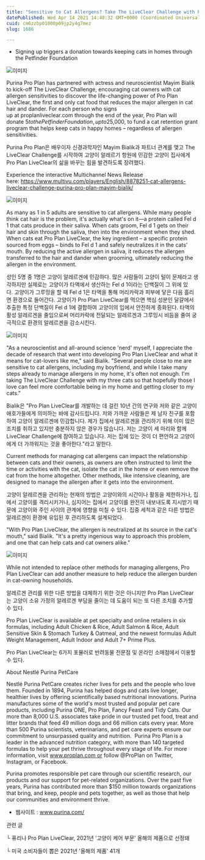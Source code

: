 ```yaml
---
title: "Sensitive to Cat Allergens? Take The LiveClear Challenge with Purina Pro Plan and Mayim Bialik"
datePublished: Wed Apr 14 2021 14:40:32 GMT+0000 (Coordinated Universal Time)
cuid: cm6zzbp01000p09jp2y4g7mez
slug: 1686

---
```



- Signing up triggers a donation towards keeping cats in homes through the Petfinder Foundation

![이미지](https://cdn.hashnode.com/res/hashnode/image/upload/v1739247941893/8c989a6f-3b17-48e5-bc50-a1643e13c551.jpeg)

Purina Pro Plan has partnered with actress and neuroscientist Mayim Bialik to kick-off The LiveClear Challenge, encouraging cat owners with cat allergen sensitivities to discover the life-changing power of Pro Plan LiveClear, the first and only cat food that reduces the major allergen in cat hair and dander. For each person who signs up at proplanliveclear.com through the end of the year, Pro Plan will donate $5 to the Petfinder Foundation, up to $25,000, to fund a cat retention grant program that helps keep cats in happy homes – regardless of allergen sensitivities.

Purina Pro Plan은 배우이자 신경과학자인 Mayim Bialik과 파트너 관계를 맺고 The LiveClear Challenge를 시작하여 고양이 알레르기 항원에 민감한 고양이 집사에게 Pro Plan LiveClear의 삶을 바꾸는 힘을 발견하도록 장려했다.

Experience the interactive Multichannel News Release here: https://www.multivu.com/players/English/8878251-cat-allergens-liveclear-challenge-purina-pro-plan-mayim-bialik/

![이미지](https://cdn.hashnode.com/res/hashnode/image/upload/v1739247945146/9073fb82-a1cf-45ab-b904-3bd0a70ca19a.jpeg)

As many as 1 in 5 adults are sensitive to cat allergens. While many people think cat hair is the problem, it's actually what's on it—a protein called Fel d 1 that cats produce in their saliva. When cats groom, Fel d 1 gets on their hair and skin through the saliva, then into the environment when they shed. When cats eat Pro Plan LiveClear, the key ingredient – a specific protein sourced from eggs – binds to Fel d 1 and safely neutralizes it in the cats' mouth. By reducing the active allergen in saliva, it reduces the allergen transferred to the hair and dander when grooming, ultimately reducing the allergen in the environment.

성인 5명 중 1명은 고양이 알레르겐에 민감하다. 많은 사람들이 고양이 털이 문제라고 생각하지만 실제로는 고양이가 타액에서 생산하는 Fel d 1이라는 단백질이 그 위에 있다. 고양이가 그루밍을 할 때 Fel d 1은 타액을 통해 머리카락과 피부에 닿은 다음 흘리면 환경으로 들어간다. 고양이가 Pro Plan LiveClear를 먹으면 핵심 성분인 달걀에서 추출한 특정 단백질이 Fel d 1에 결합하여 고양이의 입에서 안전하게 중화된다. 타액의 활성 알레르겐을 줄임으로써 머리카락에 전달되는 알레르겐과 그루밍시 비듬을 줄여 궁극적으로 환경의 알레르겐을 감소시킨다.

![이미지](https://cdn.hashnode.com/res/hashnode/image/upload/v1739247948148/0d8752ad-b35f-41ab-9c9c-7250c3c0ddfe.jpeg)

"As a neuroscientist and all-around science 'nerd' myself, I appreciate the decade of research that went into developing Pro Plan LiveClear and what it means for cat-lovers like me," said Bialik. "Several people close to me are sensitive to cat allergens, including my boyfriend, and while I take many steps already to manage allergens in my home, it's often not enough. I'm taking The LiveClear Challenge with my three cats so that hopefully those I love can feel more comfortable being in my home and getting closer to my cats."

Bialik은 "Pro Plan LiveClear를 개발하는 데 걸린 10년 간의 연구와 저와 같은 고양이 애호가들에게 의미하는 바에 감사드립니다. 저와 가까운 사람들은 제 남자 친구를 포함하여 고양이 알레르겐에 민감합니다. 제가 집에서 알레르겐을 관리하기 위해 이미 많은 조치를 취하고 있지만 충분하지 않은 경우가 많습니다. 저는 고양이 세 마리와 함께 LiveClear Challenge에 참여하고 있습니다. 저는 집에 있는 것이 더 편안하고 고양이에게 더 가까워지는 것을 좋아한다."라고 말한다.

Current methods for managing cat allergens can impact the relationship between cats and their owners, as owners are often instructed to limit the time or activities with the cat, isolate the cat in the home or even remove the cat from the home altogether. Other methods, like intensive cleaning, are designed to manage the allergen after it gets into the environment.

고양이 알레르겐을 관리하는 현재의 방법은 고양이와의 시간이나 활동을 제한하거나, 집에서 고양이를 격리시키거나, 심지어는 집에서 고양이를 완전히 내보내도록 지시받기 때문에 고양이와 주인 사이의 관계에 영향을 미칠 수 있다. 집중 세척과 같은 다른 방법은 알레르겐이 환경에 유입된 후 관리하도록 설계되었다.

"With Pro Plan LiveClear, the allergen is neutralized at its source in the cat's mouth," said Bialik. "It's a pretty ingenious way to approach this problem, and one that can help cats and cat owners alike."

![이미지](https://cdn.hashnode.com/res/hashnode/image/upload/v1739247950653/3a3cc1b3-ee1d-44c6-b90e-120c45a60519.jpeg)

While not intended to replace other methods for managing allergens, Pro Plan LiveClear can add another measure to help reduce the allergen burden in cat-owning households.

알레르겐 관리를 위한 다른 방법을 대체하기 위한 것은 아니지만 Pro Plan LiveClear는 고양이 소유 가정의 알레르겐 부담을 줄이는 데 도움이 되는 또 다른 조치를 추가할 수 있다.

Pro Plan LiveClear is available at pet specialty and online retailers in six formulas, including Adult Chicken & Rice, Adult Salmon & Rice, Adult Sensitive Skin & Stomach Turkey & Oatmeal, and the newest formulas Adult Weight Management, Adult Indoor and Adult 7+ Prime Plus.

Pro Plan LiveClear는 6가지 포뮬러로 반려동물 전문점 및 온라인 소매점에서 이용할 수 있다.

About Nestlé Purina PetCare

Nestlé Purina PetCare creates richer lives for pets and the people who love them. Founded in 1894, Purina has helped dogs and cats live longer, healthier lives by offering scientifically based nutritional innovations. Purina manufactures some of the world's most trusted and popular pet care products, including Purina ONE, Pro Plan, Fancy Feast and Tidy Cats. Our more than 8,000 U.S. associates take pride in our trusted pet food, treat and litter brands that feed 49 million dogs and 66 million cats every year. More than 500 Purina scientists, veterinarians, and pet care experts ensure our commitment to unsurpassed quality and nutrition.  Purina Pro Plan is a leader in the advanced nutrition category, with more than 140 targeted formulas to help your pet thrive throughout every stage of life. For more information, visit www.proplan.com or follow @ProPlan on Twitter, Instagram, or Facebook.

Purina promotes responsible pet care through our scientific research, our products and our support for pet-related organizations. Over the past five years, Purina has contributed more than $150 million towards organizations that bring, and keep, people and pets together, as well as those that help our communities and environment thrive.

- 웹사이트 : www.purina.com/

관련 글

└ 퓨리나 Pro Plan LiveClear, 2021년 '고양이 케어 부문' 올해의 제품으로 선정돼

└ 미국 소비자들이 뽑은 2021년 '올해의 제품' 41개